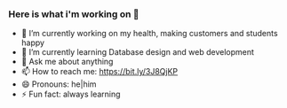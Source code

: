 ### Here is what i'm working on 👋





- 🔭 I’m currently working on my health, making customers and students happy 
- 🌱 I’m currently learning Database design and web development 
- 💬 Ask me about anything
- 📫 How to reach me: https://bit.ly/3J8QjKP
- 😄 Pronouns: he|him
- ⚡ Fun fact: always learning 
 <!--- - 👯 I’m looking to collaborate on ...-->
<!--- 🤔 I’m looking for help with ...-->

